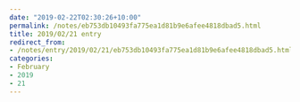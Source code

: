 ```yaml
---
date: "2019-02-22T02:30:26+10:00"
permalink: /notes/eb753db10493fa775ea1d81b9e6afee4818dbad5.html
title: 2019/02/21 entry
redirect_from:
- /notes/entry/2019/02/21/eb753db10493fa775ea1d81b9e6afee4818dbad5.html
categories:
- February
- 2019
- 21
---
```

